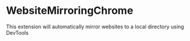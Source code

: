 # WebsiteMirroringChrome
This extension will automatically mirror websites to a local directory using DevTools
